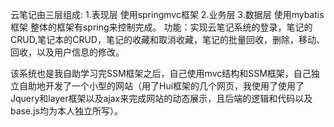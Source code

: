 云笔记由三层组成:
1.表现层  使用springmvc框架
2.业务层
3.数据层  使用mybatis框架
整体的框架有spring来控制完成。
功能：实现云笔记系统的登录，笔记的CRUD,笔记本的CRUD，笔记的收藏和取消收藏，笔记的批量回收，删除，移动、回收，以及用户信息的修改。

该系统也是我自助学习完SSM框架之后，自己使用mvc结构和SSM框架，自己独立自助地开发了一个小型的网站（用了Hui框架的几个网页，我使用了使用了Jquery和layer框架以及ajax来完成网站的动态展示，且后端的逻辑和代码以及base.js均为本人独立所写）。
